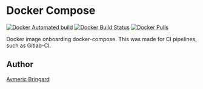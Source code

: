 # Docker Compose

[![Docker Automated build](https://img.shields.io/docker/automated/diadzine/docker-compose.svg)](https://hub.docker.com/r/diadzine/docker-compose/)
[![Docker Build Status](https://img.shields.io/docker/status/diadzine/docker-compose.svg)](https://hub.docker.com/r/diadzine/docker-compose/)
[![Docker Pulls](https://img.shields.io/docker/pulls/diadzine/docker-compose.svg)](https://hub.docker.com/r/diadzine/docker-compose/)

Docker image onboarding docker-compose.
This was made for CI pipelines, such as Gitlab-CI.

## Author

[Aymeric Bringard](https://github.com/diadzine)
